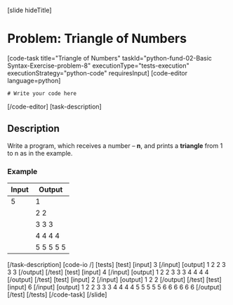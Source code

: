 [slide hideTitle]
# Problem: Triangle of Numbers
[code-task title="Triangle of Numbers" taskId="python-fund-02-Basic Syntax-Exercise-problem-8" executionType="tests-execution" executionStrategy="python-code" requiresInput]
[code-editor language=python]
```
# Write your code here
```
[/code-editor]
[task-description]
## Description
Write a program, which receives a number – **n**, and prints a **triangle** from 1 to n as in the example.

### Example
| **Input** | **Output** |
| --- | --- |
| 5 | 1 |
| | 2 2 |
| | 3 3 3 |
| | 4 4 4 4 |
| | 5 5 5 5 5 |

[/task-description]
[code-io /]
[tests]
[test]
[input]
3
[/input]
[output]
1
2 2
3 3 3
[/output]
[/test]
[test]
[input]
4
[/input]
[output]
1
2 2
3 3 3
4 4 4 4
[/output]
[/test]
[test]
[input]
2
[/input]
[output]
1
2 2
[/output]
[/test]
[test]
[input]
6
[/input]
[output]
1
2 2
3 3 3
4 4 4 4
5 5 5 5 5
6 6 6 6 6 6
[/output]
[/test]
[/tests]
[/code-task]
[/slide]